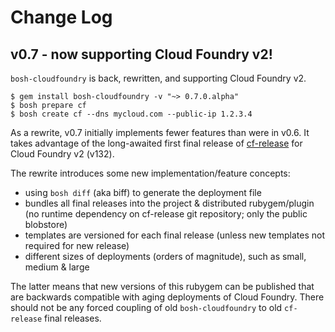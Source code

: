 # Change Log

## v0.7 - now supporting Cloud Foundry v2!

`bosh-cloudfoundry` is back, rewritten, and supporting Cloud Foundry v2.

```
$ gem install bosh-cloudfoundry -v "~> 0.7.0.alpha"
$ bosh prepare cf
$ bosh create cf --dns mycloud.com --public-ip 1.2.3.4
```

As a rewrite, v0.7 initially implements fewer features than were in v0.6. It takes advantage of the long-awaited first final release of [cf-release](https://github.com/cloudfoundry/cf-release) for Cloud Foundry v2 (v132).

The rewrite introduces some new implementation/feature concepts:

* using `bosh diff` (aka biff) to generate the deployment file
* bundles all final releases into the project & distributed rubygem/plugin (no runtime dependency on cf-release git repository; only the public blobstore)
* templates are versioned for each final release (unless new templates not required for new release)
* different sizes of deployments (orders of magnitude), such as small, medium & large

The latter means that new versions of this rubygem can be published that are backwards compatible with aging deployments of Cloud Foundry. There should not be any forced coupling of old `bosh-cloudfoundry` to old `cf-release` final releases.
